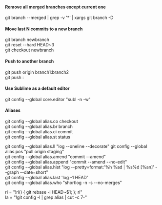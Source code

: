 #### Remove all merged branches except current one
git branch --merged | grep -v '*' | xargs git branch -D

#### Move last N commits to a new branch
git branch newbranch  
git reset --hard HEAD~3  
git checkout newbranch  

#### Push to another branch
git push origin branch1:branch2  
git push <remote> <branch with new changes>:<branch you are pushing to>  

#### Use Sublime as a default editor
git config --global core.editor "subl -n -w"

#### Aliases

git config --global alias.co checkout  
git config --global alias.br branch  
git config --global alias.ci commit  
git config --global alias.st status  
  
git config --global alias.ll "log --oneline --decorate" 
git config --global alias.pos "pull origin staging"  
git config --global alias.amend "commit --amend"  
git config --global alias.append "commit --amend --no-edit"  
git config --global alias.hist "log --pretty=format:'%h %ad | %s%d [%an]' --graph --date=short"  
git config --global alias.last 'log -1 HEAD'  
git config --global alias.who "shortlog -n -s --no-merges"  
  
ri = "!ri() { git rebase -i HEAD~$1; }; ri"  
la = "!git config -l | grep alias | cut -c 7-"  
